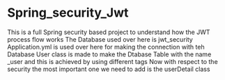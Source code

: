 # Spring_security_Jwt
This is a full Spring security based project to understand how the JWT process flow works
The Database used over here is jwt_security
Application.yml is used over here for making the connection with teh Database
User class is made to make the Dtabase Table with the name _user and this is achieved by using different tags
Now with respect to the security the most important one we need to add is the userDetail class 
